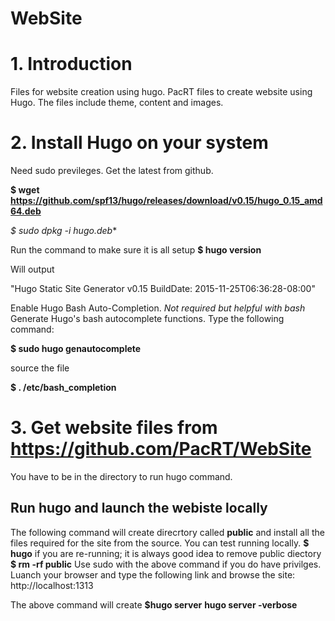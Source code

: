 # WebSite

# 1. Introduction
Files for website creation using hugo. PacRT files to create website using Hugo. The files include theme, content and images.

# 2. Install Hugo on your system
Need sudo previleges.
Get the latest from github.

**$ wget https://github.com/spf13/hugo/releases/download/v0.15/hugo_0.15_amd64.deb**

**$ sudo dpkg -i hugo*.deb**

Run the command to make sure it is all setup
**$ hugo version**

Will output

"Hugo Static Site Generator v0.15 BuildDate: 2015-11-25T06:36:28-08:00"

Enable Hugo Bash Auto-Completion. _Not required but helpful with bash_
Generate Hugo's bash autocomplete functions. Type the following command:

**$ sudo hugo genautocomplete**

source the file

**$ . /etc/bash_completion**

# 3. Get website files from https://github.com/PacRT/WebSite 
You have to be in the directory to run hugo command.
## Run hugo and launch the webiste locally
The following command will create direcrtory called **public** and install all the files required for the site from the source. You can test running locally.
**$ hugo**
if you are re-running; it is always good idea to remove public diectory
**$ rm -rf public**
Use sudo with the above command if you do have privilges.
Luanch your browser and type the following link and browse the site:
http://localhost:1313

The above command will create
**$hugo server**
**hugo server -verbose**




